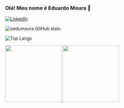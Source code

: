 ### Olá! Meu nome é Eduardo Moura 🤙

[![LinkedIn](https://img.shields.io/badge/LinkedIn-0077B5?style=for-the-badge&logo=linkedin&logoColor=white)](https://www.linkedin.com/in/eduardormoura)

![oedumoura GitHub stats](https://github-readme-stats.vercel.app/api?username=oedumoura&show_icons=true&theme=dracula)

![Top Langs](https://github-readme-stats.vercel.app/api/top-langs/?username=oedumoura&langs_count=8)
<div>
<a href="https://github.com/seu-usuário-aqui">
<img loading="lazy" height="180em" src="https://github-readme-stats.vercel.app/api/top-langs/?username=seu-usuário-aqui&layout=compact&langs_count=7&theme=dracula"/>
<img loading="lazy" height="180em" src="https://github-readme-stats.vercel.app/api?username=seu-usuário-aqui&show_icons=true&theme=dracula&include_all_commits=true&count_private=true"/>
</div>

### 
